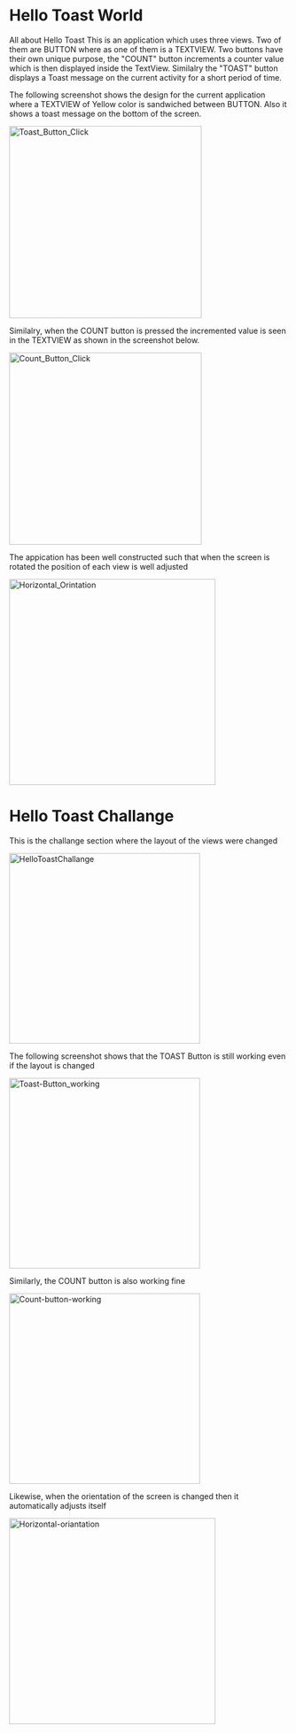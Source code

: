 # Hello Toast World
All about Hello Toast
This is an application which uses three views. Two of them are BUTTON where as one of them is a TEXTVIEW. 
Two buttons have their own unique purpose, the "COUNT" button increments a counter value which is then displayed inside the TextView.
Similalry the "TOAST" button displays a Toast message on the current activity for a short period of time.


The following screenshot shows the design for the current application where a TEXTVIEW of Yellow color is sandwiched between BUTTON. Also it shows a toast message on the bottom of the screen.

<img width="347" alt="Toast_Button_Click" src="https://user-images.githubusercontent.com/50906104/170833482-0a81a54e-fc37-4d82-9624-204801f8ef47.png">


Similalry, when the COUNT button is pressed the incremented value is seen in the TEXTVIEW as shown in the screenshot below.

<img width="347" alt="Count_Button_Click" src="https://user-images.githubusercontent.com/50906104/170833567-bd0f5627-cd77-4666-884f-587fc43d6b16.png">

The appication has been well constructed such that when the screen is rotated the position of each view is well adjusted 

<img width="372" alt="Horizontal_Orintation" src="https://user-images.githubusercontent.com/50906104/170833914-bbc6412e-21fe-499d-bb8c-0d2cc71d5837.png">

# Hello Toast Challange
This is the challange section where the layout of the views were changed

<img width="344" alt="HelloToastChallange" src="https://user-images.githubusercontent.com/50906104/170834271-8ce85e3c-fe4d-497a-b8d9-49adcab342a3.png">


The following screenshot shows that the TOAST Button is still working even if the layout is changed

<img width="344" alt="Toast-Button_working" src="https://user-images.githubusercontent.com/50906104/170834362-a0b286b6-1510-4fbe-8f2a-8c59c6ee2beb.png">

Similarly, the COUNT button is also working fine

<img width="344" alt="Count-button-working" src="https://user-images.githubusercontent.com/50906104/170834487-36da0f7b-5efd-4582-bd2d-dedfece77afa.png">

Likewise, when the orientation of the screen is changed then it automatically adjusts itself

<img width="372" alt="Horizontal-oriantation" src="https://user-images.githubusercontent.com/50906104/170834508-45fdff1e-c8a9-4bea-ba3a-a266ba7242d5.png">


